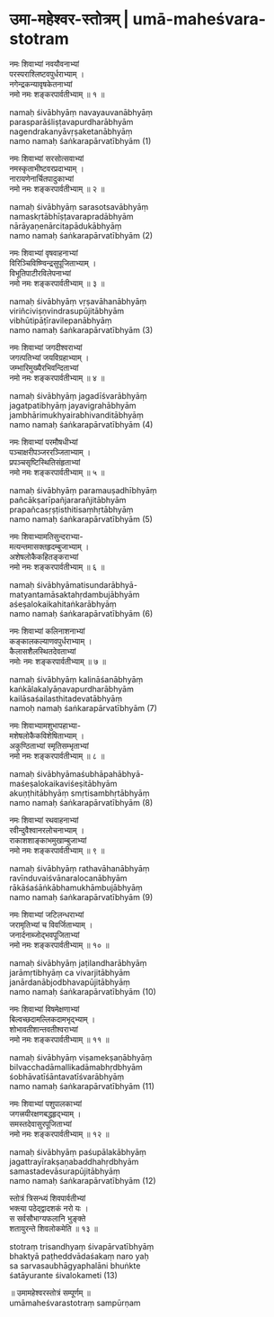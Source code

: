 # उमा-महेश्वर-स्तोत्रम् | umā-maheśvara-stotram

नमः शिवाभ्यां नवयौवनाभ्यां  
परस्पराश्लिष्टवपुर्धराभ्याम् ।  
नगेन्द्रकन्यावृषकेतनाभ्यां  
नमो नमः शङ्करपार्वतीभ्याम् ॥ १ ॥

namaḥ śivābhyāṃ navayauvanābhyāṃ  
parasparāśliṣṭavapurdharābhyām  
nagendrakanyāvṛṣaketanābhyāṃ  
namo namaḥ śaṅkarapārvatībhyām (1)

नमः शिवाभ्यां सरसोत्सवाभ्यां  
नमस्कृताभीष्टवरप्रदाभ्याम् ।  
नारायणेनार्चितपादुकाभ्यां  
नमो नमः शङ्करपार्वतीभ्याम् ॥ २ ॥

namaḥ śivābhyāṃ sarasotsavābhyāṃ  
namaskṛtābhīṣṭavarapradābhyām  
nārāyaṇenārcitapādukābhyāṃ  
namo namaḥ śaṅkarapārvatībhyām (2)

नमः शिवाभ्यां वृषवाहनाभ्यां  
विरिञ्चिविष्ण्विन्द्रसुपूजिताभ्याम् ।  
विभूतिपाटीरविलेपनाभ्यां  
नमो नमः शङ्करपार्वतीभ्याम् ॥ ३ ॥

namaḥ śivābhyāṃ vṛṣavāhanābhyāṃ  
viriñciviṣṇvindrasupūjitābhyām  
vibhūtipāṭīravilepanābhyāṃ  
namo namaḥ śaṅkarapārvatībhyām (3)

नमः शिवाभ्यां जगदीश्वराभ्यां  
जगत्पतिभ्यां जयविग्रहाभ्याम् ।  
जम्भारिमुख्यैरभिवन्दिताभ्यां  
नमो नमः शङ्करपार्वतीभ्याम् ॥ ४ ॥

namaḥ śivābhyāṃ jagadīśvarābhyāṃ  
jagatpatibhyāṃ jayavigrahābhyām  
jambhārimukhyairabhivanditābhyāṃ  
namo namaḥ śaṅkarapārvatībhyām (4)

नमः शिवाभ्यां परमौषधीभ्यां  
पञ्चाक्षरीपञ्जररञ्जिताभ्याम् ।  
प्रपञ्चसृष्टिस्थितिसंहृताभ्यां  
नमो नमः शङ्करपार्वतीभ्याम् ॥ ५ ॥

namaḥ śivābhyāṃ paramauṣadhībhyāṃ  
pañcākṣarīpañjararañjitābhyām  
prapañcasṛṣṭisthitisaṃhṛtābhyāṃ  
namo namaḥ śaṅkarapārvatībhyām (5)

नमः शिवाभ्यामतिसुन्दराभ्या-  
मत्यन्तमासक्तहृदम्बुजाभ्याम् ।  
अशेषलोकैकहितङ्कराभ्यां  
नमो नमः शङ्करपार्वतीभ्याम् ॥ ६ ॥

namaḥ śivābhyāmatisundarābhyā-  
matyantamāsaktahṛdambujābhyām  
aśeṣalokaikahitaṅkarābhyāṃ  
namo namaḥ śaṅkarapārvatībhyām (6)

नमः शिवाभ्यां कलिनाशनाभ्यां  
कङ्कालकल्याणवपुर्धराभ्याम् ।  
कैलासशैलस्थितदेवताभ्यां  
नमोः नमः शङ्करपार्वतीभ्याम् ॥ ७ ॥

namaḥ śivābhyāṃ kalināśanābhyāṃ  
kaṅkālakalyāṇavapurdharābhyām  
kailāsaśailasthitadevatābhyāṃ  
namoḥ namaḥ śaṅkarapārvatībhyām (7)

नमः शिवाभ्यामशुभापहाभ्या-  
मशेषलोकैकविशेषिताभ्याम् ।  
अकुण्ठिताभ्यां स्मृतिसम्भृताभ्यां  
नमो नमः शङ्करपार्वतीभ्याम् ॥ ८ ॥

namaḥ śivābhyāmaśubhāpahābhyā-  
maśeṣalokaikaviśeṣitābhyām  
akuṇṭhitābhyāṃ smṛtisambhṛtābhyāṃ  
namo namaḥ śaṅkarapārvatībhyām (8)

नमः शिवाभ्यां रथवाहनाभ्यां  
रवीन्दुवैश्वानरलोचनाभ्याम् ।  
राकाशशाङ्काभमुखाम्बुजाभ्यां  
नमो नमः शङ्करपार्वतीभ्याम् ॥ ९ ॥

namaḥ śivābhyāṃ rathavāhanābhyāṃ  
ravīnduvaiśvānaralocanābhyām  
rākāśaśāṅkābhamukhāmbujābhyāṃ  
namo namaḥ śaṅkarapārvatībhyām (9)

नमः शिवाभ्यां जटिलन्धराभ्यां  
जरामृतिभ्यां च विवर्जिताभ्याम् ।  
जनार्दनाब्जोद्भवपूजिताभ्यां  
नमो नमः शङ्करपार्वतीभ्याम् ॥ १० ॥

namaḥ śivābhyāṃ jaṭilandharābhyāṃ  
jarāmṛtibhyāṃ ca vivarjitābhyām  
janārdanābjodbhavapūjitābhyāṃ  
namo namaḥ śaṅkarapārvatībhyām (10)

नमः शिवाभ्यां विषमेक्षणाभ्यां  
बिल्वच्छदामल्लिकदामभृद्भ्याम् ।  
शोभावतीशान्तवतीश्वराभ्यां  
नमो नमः शङ्करपार्वतीभ्याम् ॥ ११ ॥

namaḥ śivābhyāṃ viṣamekṣaṇābhyāṃ  
bilvacchadāmallikadāmabhṛdbhyām  
śobhāvatīśāntavatīśvarābhyāṃ  
namo namaḥ śaṅkarapārvatībhyām (11)

नमः शिवाभ्यां पशुपालकाभ्यां  
जगत्त्रयीरक्षणबद्धहृद्भ्याम् ।  
समस्तदेवासुरपूजिताभ्यां  
नमो नमः शङ्करपार्वतीभ्याम् ॥ १२ ॥

namaḥ śivābhyāṃ paśupālakābhyāṃ  
jagattrayīrakṣaṇabaddhahṛdbhyām  
samastadevāsurapūjitābhyāṃ  
namo namaḥ śaṅkarapārvatībhyām (12)

स्तोत्रं त्रिसन्ध्यं शिवपार्वतीभ्यां  
भक्त्या पठेद्द्वादशकं नरो यः ।  
स सर्वसौभाग्यफलानि भुङ्क्ते  
शतायुरन्ते शिवलोकमेति ॥ १३ ॥

stotraṃ trisandhyaṃ śivapārvatībhyāṃ  
bhaktyā paṭheddvādaśakaṃ naro yaḥ  
sa sarvasaubhāgyaphalāni bhuṅkte  
śatāyurante śivalokameti (13)

॥ उमामहेश्वरस्तोत्रं सम्पूर्णम् ॥  
umāmaheśvarastotraṃ sampūrṇam
